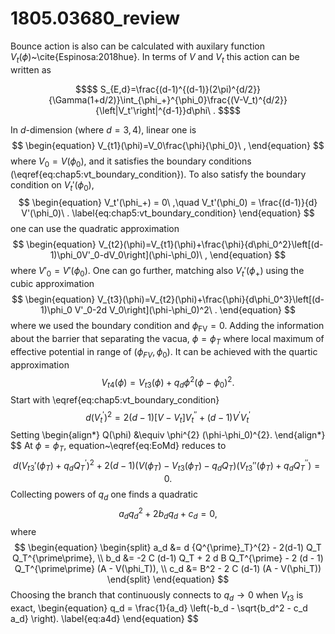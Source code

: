 # 1805.03680_review

Bounce action is also can be calculated with auxilary function $V_t(\phi)$~\cite{Espinosa:2018hue}.
In terms of $V$ and $V_t$ this action can be written as
```math
$$
    S_{E,d}=\frac{(d-1)^{(d-1)}(2\pi)^{d/2}}{\Gamma(1+d/2)}\int_{\phi_+}^{\phi_0}\frac{(V-V_t)^{d/2}}{\left|V_t'\right|^{d-1}}d\phi\ .
$$
```

In $d$-dimension (where $d = 3,4$), linear one is 
$$
\begin{equation}
V_{t1}(\phi)=V_0\frac{\phi}{\phi_0}\ ,
\end{equation}
$$
where $V_0=V(\phi_0)$, and it satisfies the boundary conditions (\eqref{eq:chap5:vt_boundary_condition}). 
To also satisfy the boundary condition on $V_t'(\phi_0)$, 
$$
\begin{equation}
V_t'(\phi_+) = 0\ ,\quad V_t'(\phi_0) = \frac{(d-1)}{d} V'(\phi_0)\ .
\label{eq:chap5:vt_boundary_condition}
\end{equation}
$$
one can use the quadratic approximation
$$
\begin{equation}
V_{t2}(\phi)=V_{t1}(\phi)+\frac{\phi}{d\phi_0^2}\left[(d-1)\phi_0V'_0-dV_0\right](\phi-\phi_0)\ ,
\end{equation}
$$
where $V'_0=V'(\phi_0)$. One can go further, matching also $V_t'(\phi_+)$ using the cubic approximation
$$
\begin{equation}
V_{t3}(\phi)=V_{t2}(\phi)+\frac{\phi}{d\phi_0^3}\left[(d-1)\phi_0 V'_0-2d V_0\right](\phi-\phi_0)^2\ .
\end{equation}
$$
where we used the boundary condition and $\phi_{\text{FV}} = 0$. Adding the information about the barrier that separating the vacua, $\phi = \phi_T$ where local maximum of effective potential in range of $(\phi_{FV}, \phi_0)$. It can be achieved with the quartic approximation
$$
\begin{equation}
    V_{t4}(\phi) = V_{t3}(\phi) + q_d \phi^{2} (\phi-\phi_0)^{2}.
\end{equation}
$$
Start with \eqref{eq:chap5:vt_boundary_condition}
$$
\begin{equation}
d(V_{t}^{\prime})^2  = 2(d-1)\bigl[V-V_t\bigr]V_t^{\prime\prime} + (d-1) V^{\prime} V_t^{\prime}
\label{eq:EoMd}
\end{equation}
$$
Setting 
\begin{align*}
 Q(\phi) &\equiv \phi^{2} (\phi-\phi_0)^{2}.
\end{align*}
$$
At $\phi=\phi_T$, equation~\eqref{eq:EoMd} reduces to
$$
\begin{equation}
d (V_{t3}'(\phi_T) + q_d Q_{T}^{\prime})^2 + 
 2 (d - 1) (V(\phi_T) - V_{t3}(\phi_T) - q_d Q_T) (V_{t3}''(\phi_T)+ q_d Q_{T}^{\prime\prime}) = 0 .
\end{equation}
$$
Collecting powers of $q_d$ one finds a quadratic
$$
\begin{equation}
a_d q_d^{2} + 2 b_d q_d + c_d = 0,
\end{equation}
$$
where
$$
\begin{equation}
    \begin{split}
        a_d &= d {Q^{\prime}_T}^{2} - 2(d-1) Q_T Q_T^{\prime\prime}, \\
        b_d &= -2 C (d-1) Q_T + 2 d B  Q_T^{\prime} - 2 (d - 1) Q_T^{\prime\prime} (A - V(\phi_T)), \\
        c_d &= B^2  - 2 C (d-1) (A - V(\phi_T))
    \end{split}
\end{equation} 
$$
Choosing the branch that continuously connects to $q_d\to0$ when $V_{t3}$ is exact,
\begin{equation}
q_d = \frac{1}{a_d} \left(-b_d - \sqrt{b_d^2 - c_d a_d} \right).
\label{eq:a4d}
\end{equation}
$$
